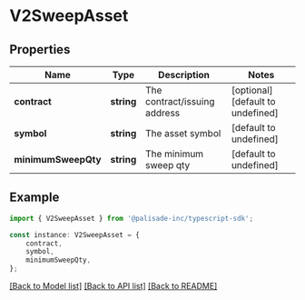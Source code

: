 # V2SweepAsset


## Properties

Name | Type | Description | Notes
------------ | ------------- | ------------- | -------------
**contract** | **string** | The contract/issuing address | [optional] [default to undefined]
**symbol** | **string** | The asset symbol | [default to undefined]
**minimumSweepQty** | **string** | The minimum sweep qty | [default to undefined]

## Example

```typescript
import { V2SweepAsset } from '@palisade-inc/typescript-sdk';

const instance: V2SweepAsset = {
    contract,
    symbol,
    minimumSweepQty,
};
```

[[Back to Model list]](../README.md#documentation-for-models) [[Back to API list]](../README.md#documentation-for-api-endpoints) [[Back to README]](../README.md)
